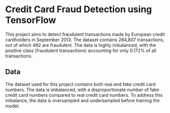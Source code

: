 # Credit Card Fraud Detection using TensorFlow

This project aims to detect fraudulent transactions made by European credit cardholders in September 2013. The dataset contains 284,807 transactions, out of which 492 are fraudulent. The data is highly imbalanced, with the positive class (fraudulent transactions) accounting for only 0.172% of all transactions.

## Data

The dataset used for this project contains both real and fake credit card numbers. The data is imbalanced, with a disproportionate number of fake credit card numbers compared to real credit card numbers. To address this imbalance, the data is oversampled and undersampled before training the model.

